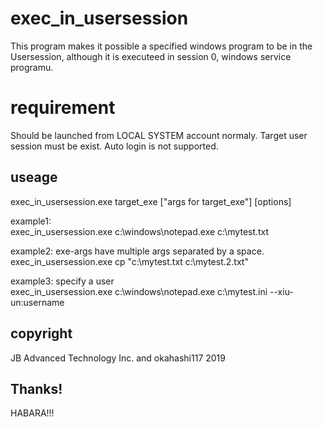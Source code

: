 # exec_in_usersession
This program makes it possible a specified windows program to  be in the Usersession, although it is executeed in session 0, windows service programu.

# requirement
Should be launched from LOCAL SYSTEM account normaly.
Target user session must be exist. Auto login is not supported.

## useage
exec_in_usersession.exe target_exe ["args for target_exe"] [options]

example1:  
exec_in_usersession.exe c:\windows\notepad.exe c:\mytest.txt

example2: exe-args have multiple args separated by a space.  
exec_in_usersession.exe cp "c:\mytest.txt c:\mytest.2.txt"

example3: specify a user  
exec_in_usersession.exe c:\windows\notepad.exe c:\mytest.ini --xiu-un:username

## copyright
JB Advanced Technology Inc. and okahashi117 2019

## Thanks!
HABARA!!!
